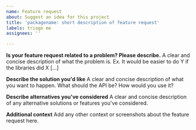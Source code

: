 ```yaml
---
name: Feature request
about: Suggest an idea for this project
title: 'packagename: short description of feature request'
labels: triage me
assignees: ''

---
```


**Is your feature request related to a problem? Please describe.**
A clear and concise description of what the problem is. Ex. It would be easier to do Y if the libraries
did X [...]

**Describe the solution you'd like**
A clear and concise description of what you want to happen. What should the API be? How would you use it?

**Describe alternatives you've considered**
A clear and concise description of any alternative solutions or features you've considered.

**Additional context**
Add any other context or screenshots about the feature request here.
